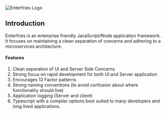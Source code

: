![Enterfries Logo](https://enterfries.github.io/Enterfries/assets/img/enterfries-logo.svg)


## Introduction

Enterfries is an enterprise friendly JavaScript/Node application framework. It
focuses on maintaining a clean separation of concerns and adhering to a
microservices architecture.


#### Features

1. Clean separation of UI and Server Side Concerns
2. Strong focus on rapid development for both UI and Server application
3. Encourages 12 Factor patterns
4. Strong naming conventions (to avoid confusion about where functionality
   should live)
5. Application logging (Server and client)
6. Typescript with a compiler options best suited to many developers and long
   lived applications.
